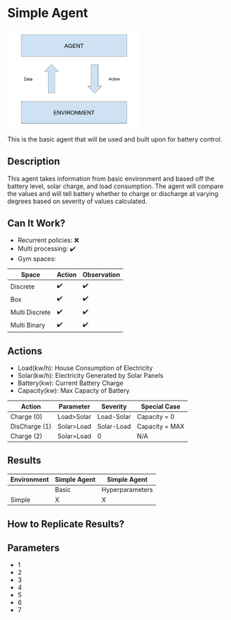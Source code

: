 # Simple Agent

<img src="images/Basic Agent_Environment.png" align="middle" width="60%"/>

This is the basic agent that will be used and built upon for battery control.

## Description

This agent takes information from basic environment and based off the battery level, solar charge, and load consumption. The agent will compare the values and will tell battery whether to charge or discharge at varying degrees based on severity of values calculated.  

## Can It Work? 

-  Recurrent policies: ❌
-  Multi processing: ✔️
-  Gym spaces:

|    Space      |    Action    | Observation | 
|---------------|--------------|-------------|
| Discrete      | :heavy_check_mark: | :heavy_check_mark: | 
| Box           | :heavy_check_mark: | :heavy_check_mark: | 
| Multi Discrete| :heavy_check_mark: | :heavy_check_mark: | 
| Multi Binary  | :heavy_check_mark: | :heavy_check_mark: | 
<!-- Note need to actually test thesse and have group look through them -->

## Actions

-  Load(kw/h): House Consumption of Electricity
-  Solar(kw/h): Electricity Generated by Solar Panels
-  Battery(kw): Current Battery Charge
-  Capacity(kw): Max Capacty of Battery


|    Action     |   Parameter  |  Severity   |  Special Case    |  
|---------------|--------------|-------------|------------------|
| Charge (0)    |  Load>Solar  |  Load-Solar | Capacity = 0     |
| DisCharge (1) | Solar>Load   |  Solar-Load | Capacity = MAX   |
| Charge (2)    | Solar=Load   |   0         |  N/A             |

## Results

|  Environment  |   Simple Agent  |  Simple Agent  | 
|---------------|-----------------|----------------|
|               | Basic           | Hyperparameters| 
|Simple         | X               |   X            |  

## How to Replicate Results?

## Parameters

-  1
-  2
-  3
-  4
-  5
-  6
-  7





